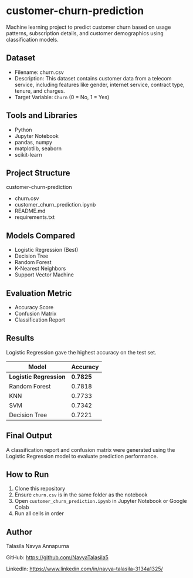 # customer-churn-prediction

Machine learning project to predict customer churn based on usage patterns, subscription details, and customer demographics using classification models.

## Dataset

- Filename: churn.csv  
- Description: This dataset contains customer data from a telecom service, including features like gender, internet service, contract type, tenure, and charges.  
- Target Variable: `Churn` (0 = No, 1 = Yes)

## Tools and Libraries

- Python  
- Jupyter Notebook  
- pandas, numpy  
- matplotlib, seaborn  
- scikit-learn  

## Project Structure

customer-churn-prediction  
- churn.csv  
- customer_churn_prediction.ipynb  
- README.md  
- requirements.txt  

## Models Compared

- Logistic Regression (Best)  
- Decision Tree  
- Random Forest  
- K-Nearest Neighbors  
- Support Vector Machine  

## Evaluation Metric

- Accuracy Score  
- Confusion Matrix  
- Classification Report  

## Results

Logistic Regression gave the highest accuracy on the test set.

| Model                 | Accuracy |
|-----------------------|----------|
|**Logistic Regression**|**0.7825**|
| Random Forest         | 0.7818   |
| KNN                   | 0.7733   |
| SVM                   | 0.7342   |
| Decision Tree         | 0.7221   |

## Final Output

A classification report and confusion matrix were generated using the Logistic Regression model to evaluate prediction performance.

## How to Run

1. Clone this repository  
2. Ensure `churn.csv` is in the same folder as the notebook  
3. Open `customer_churn_prediction.ipynb` in Jupyter Notebook or Google Colab  
4. Run all cells in order  

## Author

Talasila Navya Annapurna  

GitHub: https://github.com/NavyaTalasila5  

LinkedIn: https://www.linkedin.com/in/navya-talasila-3134a1325/
